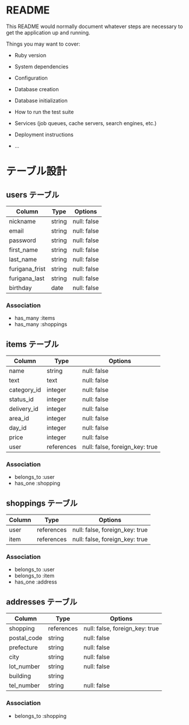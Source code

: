 # README

This README would normally document whatever steps are necessary to get the
application up and running.

Things you may want to cover:

* Ruby version

* System dependencies

* Configuration

* Database creation

* Database initialization

* How to run the test suite

* Services (job queues, cache servers, search engines, etc.)

* Deployment instructions

* ...

# テーブル設計

## users テーブル

| Column       | Type   | Options     |
| ------------ | ------ | ----------- |
| nickname     | string | null: false |
| email        | string | null: false |
| password     | string | null: false |
| first_name   | string | null: false |
| last_name    | string | null: false |
|furigana_frist| string | null: false |
|furigana_last | string | null: false |
| birthday     | date   | null: false |


### Association

- has_many :items
- has_many :shoppings

## items テーブル

| Column    | Type   | Options     |
| --------- | ------ | ----------- |
|   name    |  string | null: false |
|   text    |  text   | null: false |
|category_id| integer | null: false |
| status_id | integer | null: false |
|delivery_id| integer | null: false |
|  area_id  | integer | null: false |
|  day_id   | integer | null: false |
|   price   | integer | null: false |
|   user    |references| null: false, foreign_key: true  |

### Association

- belongs_to :user
- has_one :shopping

## shoppings テーブル
 
| Column|    Type    | Options                        |
| ------| ---------- | -------------------------------|
| user  | references | null: false, foreign_key: true |
| item  | references | null: false, foreign_key: true |

### Association

- belongs_to :user
- belongs_to :item
- has_one :address

## addresses テーブル

| Column      | Type       | Options      |
| ------------| ---------- | -------------|
| shopping    | references | null: false, foreign_key: true |
| postal_code | string     | null: false |
| prefecture  | string     | null: false |
| city        | string     | null: false |
| lot_number  | string     | null: false |
|  building   | string     |
| tel_number  | string     | null: false |


### Association

- belongs_to :shopping

